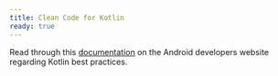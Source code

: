 ```yaml
---
title: Clean Code for Kotlin
ready: true
---
```


Read through this [documentation](https://developer.android.com/kotlin/style-guide) on the Android developers website regarding Kotlin best practices.
